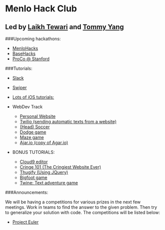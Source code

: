 # Menlo Hack Club
## Led by [Laikh Tewari](https://www.github.com/laikhtewari) and [Tommy Yang](https://github.com/tommyy96)


###Upcoming hackathons:

* [MenloHacks](http://www.menlohacks.com)
* [BaseHacks](http://www.basehacks.org)
* [ProCo @ Stanford](http://proco.stanford.edu)

###Tutorials:

* [Slack](https://github.com/hackclub/hackclub/blob/master/SLACK.md)
* [Swiper](https://github.com/hackclub/hackclub/tree/master/workshops/swiper)
* [Lots of iOS tutorials:](http://www.raywenderlich.com/category/swift)

* WebDev Track
  * [Personal Website](https://github.com/hackclub/hackclub/blob/master/workshops/personal_website/README.md)
  * [Twilio (sending automatic texts from a website)](https://github.com/hackclub/hackclub/blob/master/workshops/twilio/README.md)
  * [(Head) Soccer](https://github.com/hackclub/hackclub/blob/master/workshops/soccer/README.md)
  * [Dodge game](https://github.com/hackclub/hackclub/blob/master/workshops/dodge/README.md)
  * [Maze game](https://github.com/hackclub/hackclub/blob/master/workshops/maze/README.md)
  * [Ajar.io (copy of Agar.io)](https://github.com/hackclub/hackclub/blob/master/workshops/ajar/README.md)

* BONUS TUTORIALS:
  * [Cloud9 editor](https://github.com/hackclub/hackclub/blob/master/workshops/cloud9/README.md)
  * [Cringe 101 (The Cringiest Website Ever)](https://github.com/hackclub/hackclub/blob/master/workshops/cringe_101/README.md)
  * [Thugify (Using JQuery)](https://github.com/hackclub/hackclub/blob/master/workshops/thugify/README.md)
  * [Bigfoot game](https://github.com/hackclub/hackclub/blob/master/workshops/find_bigfoot/README.md)
  * [Twine: Text adventure game](https://github.com/hackclub/hackclub/blob/master/workshops/find_bigfoot/README.md)  

###Announcements:

We will be having a competitions for various prizes in the next few meetings. Work in teams to find the answer to the given problem. Then try to generalize your solution with code.
The competitions will be listed below:
* [Project Euler](https://projecteuler.net/problem=1)



